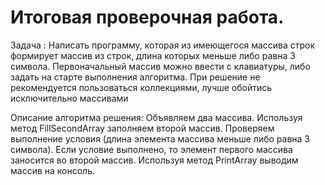 
# Итоговая проверочная работа.

Задача : Написать программу, которая из имеющегося массива строк формирует массив из строк, длина которых меньше либо равна 3 символа. Первоначальный массив можно ввести с клавиатуры, либо задать на старте выполнения алгоритма. При решение не рекомендуется пользоваться коллекциями, лучше обойтись исключительно массивами

Описание алгоритма решения:
Объявляем два массива. Используя метод FillSecondArray заполняем второй массив. Проверяем выполнение условия (длина элемента массива меньше либо равна 3 символа). Если условие выполнено, то элемент первого массива заносится во второй массив.
Используя метод PrintArray выводим массив на консоль.
